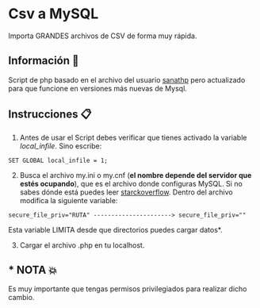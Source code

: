 # Csv a MySQL 
Importa GRANDES archivos de CSV de forma muy rápida.

## Información 📄

Script de php basado en el archivo del usuario [sanathp](https://github.com/sanathp) pero actualizado para que funcione en versiones más nuevas de Mysql.

## Instrucciones 📋

1. Antes de usar el Script debes verificar que tienes activado la variable _local_infile_. Sino escribe:
```
SET GLOBAL local_infile = 1;
```

2.  Busca el archivo my.ini o my.cnf (**el nombre depende del servidor que estés ocupando**), que es el archivo donde configuras MySQL. Si no sabes dónde está puedes leer [starckoverflow](https://stackoverflow.com/questions/2482234/how-do-i-find-the-mysql-my-cnf-location). Dentro del archivo modifica la siguiente variable:
```
secure_file_priv="RUTA" ----------------------> secure_file_priv=""
```
Esta variable LIMITA desde que directorios puedes cargar datos*.

3. Cargar el archivo .php en tu localhost.

## * NOTA 💥
Es muy importante que tengas permisos privilegiados para realizar dicho cambio.
